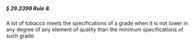 ##### § 29.2399 Rule 8. #####

A lot of tobacco meets the specifications of a grade when it is not lower in any degree of any element of quality than the minimum specifications of such grade.